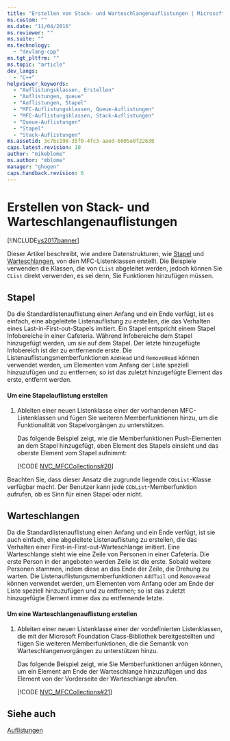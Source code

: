 ```yaml
---
title: "Erstellen von Stack- und Warteschlangenauflistungen | Microsoft Docs"
ms.custom: ""
ms.date: "11/04/2016"
ms.reviewer: ""
ms.suite: ""
ms.technology: 
  - "devlang-cpp"
ms.tgt_pltfrm: ""
ms.topic: "article"
dev_langs: 
  - "C++"
helpviewer_keywords: 
  - "Auflistungsklassen, Erstellen"
  - "Auflistungen, queue"
  - "Auflistungen, Stapel"
  - "MFC-Auflistungsklassen, Queue-Auflistungen"
  - "MFC-Auflistungsklassen, Stack-Auflistungen"
  - "Queue-Auflistungen"
  - "Stapel"
  - "Stack-Auflistungen"
ms.assetid: 3c7bc198-35f0-4fc3-aaed-6005a0f22638
caps.latest.revision: 10
author: "mikeblome"
ms.author: "mblome"
manager: "ghogen"
caps.handback.revision: 6
---
```

# Erstellen von Stack- und Warteschlangenauflistungen
[!INCLUDE[vs2017banner](../assembler/inline/includes/vs2017banner.md)]

Dieser Artikel beschreibt, wie andere Datenstrukturen, wie [Stapel](#_core_stacks) und [Warteschlangen](#_core_queues), von den MFC\-Listenklassen erstellt.  Die Beispiele verwenden die Klassen, die von `CList` abgeleitet werden, jedoch können Sie `CList` direkt verwenden, es sei denn, Sie Funktionen hinzufügen müssen.  
  
##  <a name="_core_stacks"></a> Stapel  
 Da die Standardlistenauflistung einen Anfang und ein Ende verfügt, ist es einfach, eine abgeleitete Listenauflistung zu erstellen, die das Verhalten eines Last\-in\-First\-out\-Stapels imitiert.  Ein Stapel entspricht einem Stapel Infobereiche in einer Cafeteria.  Während Infobereiche dem Stapel hinzugefügt werden, um sie auf dem Stapel.  Der letzte hinzugefügte Infobereich ist der zu entfernende erste.  Die Listenauflistungsmemberfunktionen `AddHead` und `RemoveHead` können verwendet werden, um Elementen vom Anfang der Liste speziell hinzuzufügen und zu entfernen; so ist das zuletzt hinzugefügte Element das erste, entfernt werden.  
  
#### Um eine Stapelauflistung erstellen  
  
1.  Ableiten einer neuen Listenklasse einer der vorhandenen MFC\-Listenklassen und fügen Sie weiteren Memberfunktionen hinzu, um die Funktionalität von Stapelvorgängen zu unterstützen.  
  
     Das folgende Beispiel zeigt, wie die Memberfunktionen Push\-Elementen an dem Stapel hinzugefügt, oben Element des Stapels einsieht und das oberste Element vom Stapel aufnimmt:  
  
     [!CODE [NVC_MFCCollections#20](../CodeSnippet/VS_Snippets_Cpp/NVC_MFCCollections#20)]  
  
 Beachten Sie, dass dieser Ansatz die zugrunde liegende `CObList`\-Klasse verfügbar macht.  Der Benutzer kann jede `CObList`\-Memberfunktion aufrufen, ob es Sinn für einen Stapel oder nicht.  
  
##  <a name="_core_queues"></a> Warteschlangen  
 Da die Standardlistenauflistung einen Anfang und ein Ende verfügt, ist sie auch einfach, eine abgeleitete Listenauflistung zu erstellen, die das Verhalten einer First\-in\-First\-out\-Warteschlange imitiert.  Eine Warteschlange steht wie eine Zeile von Personen in einer Cafeteria.  Die erste Person in der angeboten werden Zeile ist die erste.  Sobald weitere Personen stammen, indem diese an das Ende der Zeile, die Drehung zu warten.  Die Listenauflistungsmemberfunktionen `AddTail` und `RemoveHead` können verwendet werden, um Elementen vom Anfang oder am Ende der Liste speziell hinzuzufügen und zu entfernen; so ist das zuletzt hinzugefügte Element immer das zu entfernende letzte.  
  
#### Um eine Warteschlangenauflistung erstellen  
  
1.  Ableiten einer neuen Listenklasse einer der vordefinierten Listenklassen, die mit der Microsoft Foundation Class\-Bibliothek bereitgestellten und fügen Sie weiteren Memberfunktionen, die die Semantik von Warteschlangenvorgängen zu unterstützen hinzu.  
  
     Das folgende Beispiel zeigt, wie Sie Memberfunktionen anfügen können, um ein Element am Ende der Warteschlange hinzuzufügen und das Element von der Vorderseite der Warteschlange abrufen.  
  
     [!CODE [NVC_MFCCollections#21](../CodeSnippet/VS_Snippets_Cpp/NVC_MFCCollections#21)]  
  
## Siehe auch  
 [Auflistungen](../mfc/collections.md)